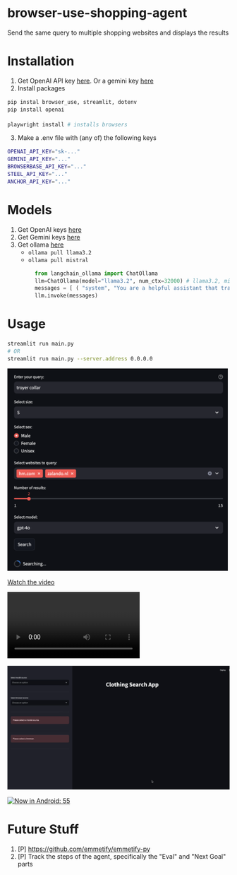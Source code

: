 # browser-use-shopping-agent
Send the same query to multiple shopping websites and displays the results

# Installation
1. Get OpenAI API key [here](https://platform.openai.com/settings/organization/usage). Or a gemini key [here](https://console.cloud.google.com/apis/api/generativelanguage.googleapis.com/metrics)
2. Install packages
```bash
pip instal browser_use, streamlit, dotenv
pip install openai

playwright install # installs browsers
```
3. Make a .env file with (any of) the following keys
```bash
OPENAI_API_KEY="sk-..."
GEMINI_API_KEY="..."
BROWSERBASE_API_KEY="..."
STEEL_API_KEY="..."
ANCHOR_API_KEY="..."
```

# Models
1. Get OpenAI keys [here](https://platform.openai.com/api-keys)
2. Get Gemini keys [here](https://console.cloud.google.com/apis/api/generativelanguage.googleapis.com/metrics)
3. Get ollama [here](https://ollama.com/search?c=tools)
    - `ollama pull llama3.2`
    - `ollama pull mistral`
      ```python
        from langchain_ollama import ChatOllama
        llm=ChatOllama(model="llama3.2", num_ctx=32000) # llama3.2, mistral
        messages = [ ( "system", "You are a helpful assistant that translates English to French. Translate the user sentence.", ), ("human", "I love programming."), ]
        llm.invoke(messages)
      ```

# Usage
```bash
streamlit run main.py
# OR
streamlit run main.py --server.address 0.0.0.0
```

<img src="./assets/streamlit.png" alt="StreamLit - Clothing Search App" width="500"/>

[Watch the video](https://github.com/prerakmody/browser-use-shopping-agent/blob/main/assets/streamlit-video.mp4)

![Watch the video](https://github.com/prerakmody/browser-use-shopping-agent/blob/main/assets/streamlit-video.webm)

[![Watch the video](https://raw.githubusercontent.com/prerakmody/browser-use-shopping-agent/main/assets/streamlit-video.png)](https://raw.githubusercontent.com/prerakmody/browser-use-shopping-agent/main/assets/streamlit-video.mp4)

[![Now in Android: 55](https://i.ytimg.com/vi/Hc79sDi3f0U/maxresdefault.jpg)](https://www.youtube.com/watch?v=Hc79sDi3f0U "Now in Android: 55")

# Future Stuff
1. [P] https://github.com/emmetify/emmetify-py
2. [P] Track the steps of the agent, specifically the "Eval" and "Next Goal" parts